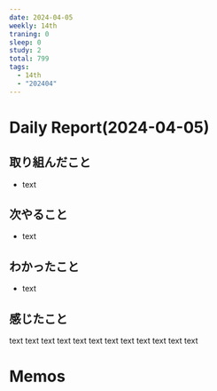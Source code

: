 ```yaml
---
date: 2024-04-05
weekly: 14th
traning: 0
sleep: 0
study: 2
total: 799
tags:
  - 14th
  - "202404"
---
```

# Daily Report(2024-04-05)
## 取り組んだこと
- text
## 次やること
- text
## わかったこと
- text
## 感じたこと
text text text text text text text text text text text text
# Memos
